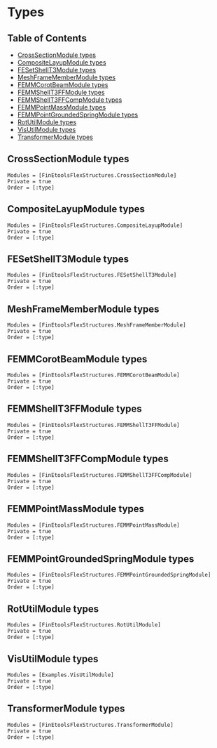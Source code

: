 # Types

## Table of Contents

- [CrossSectionModule types](@ref)
- [CompositeLayupModule types](@ref)
- [FESetShellT3Module types](@ref)
- [MeshFrameMemberModule types](@ref)
- [FEMMCorotBeamModule types](@ref)
- [FEMMShellT3FFModule types](@ref)
- [FEMMShellT3FFCompModule types](@ref)
- [FEMMPointMassModule types](@ref)
- [FEMMPointGroundedSpringModule types](@ref)
- [RotUtilModule types](@ref)
- [VisUtilModule types](@ref)
- [TransformerModule types](@ref)



## CrossSectionModule types

```@autodocs
Modules = [FinEtoolsFlexStructures.CrossSectionModule]
Private = true
Order = [:type]
```

## CompositeLayupModule types

```@autodocs
Modules = [FinEtoolsFlexStructures.CompositeLayupModule]
Private = true
Order = [:type]
```

## FESetShellT3Module types

```@autodocs
Modules = [FinEtoolsFlexStructures.FESetShellT3Module]
Private = true
Order = [:type]
```

## MeshFrameMemberModule types

```@autodocs
Modules = [FinEtoolsFlexStructures.MeshFrameMemberModule]
Private = true
Order = [:type]
```

## FEMMCorotBeamModule types

```@autodocs
Modules = [FinEtoolsFlexStructures.FEMMCorotBeamModule]
Private = true
Order = [:type]
```

## FEMMShellT3FFModule types

```@autodocs
Modules = [FinEtoolsFlexStructures.FEMMShellT3FFModule]
Private = true
Order = [:type]
```

## FEMMShellT3FFCompModule types

```@autodocs
Modules = [FinEtoolsFlexStructures.FEMMShellT3FFCompModule]
Private = true
Order = [:type]
```

## FEMMPointMassModule types

```@autodocs
Modules = [FinEtoolsFlexStructures.FEMMPointMassModule]
Private = true
Order = [:type]
```

## FEMMPointGroundedSpringModule types

```@autodocs
Modules = [FinEtoolsFlexStructures.FEMMPointGroundedSpringModule]
Private = true
Order = [:type]
```

## RotUtilModule types

```@autodocs
Modules = [FinEtoolsFlexStructures.RotUtilModule]
Private = true
Order = [:type]
```

## VisUtilModule types

```@autodocs
Modules = [Examples.VisUtilModule]
Private = true
Order = [:type]
```

## TransformerModule types

```@autodocs
Modules = [FinEtoolsFlexStructures.TransformerModule]
Private = true
Order = [:type]
```

